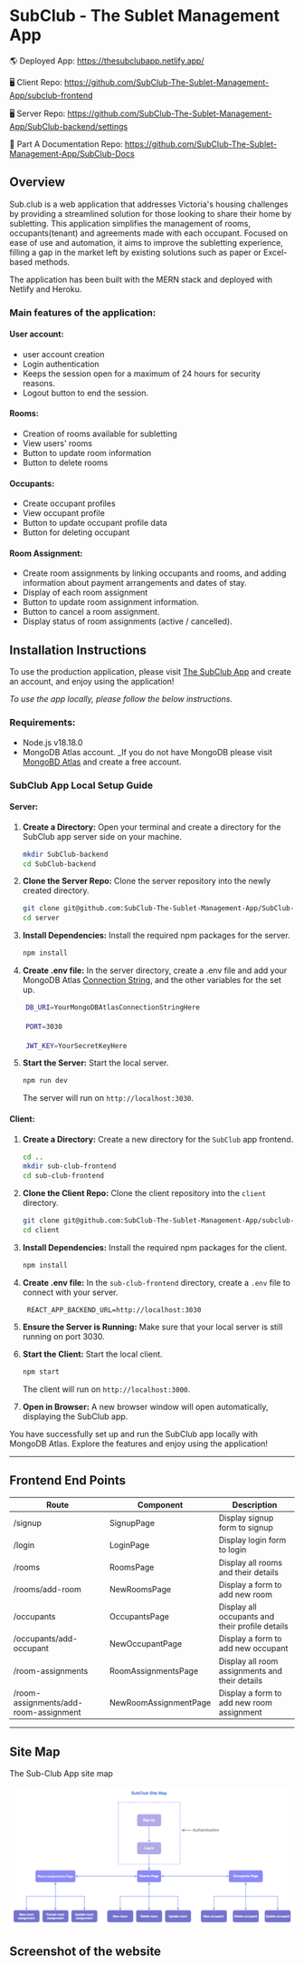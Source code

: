# SubClub - The Sublet Management App

🌎 Deployed App: https://thesubclubapp.netlify.app/

🖥 Client Repo: https://github.com/SubClub-The-Sublet-Management-App/subclub-frontend

🖥 Server Repo: https://github.com/SubClub-The-Sublet-Management-App/SubClub-backend/settings

📖 Part A Documentation Repo: https://github.com/SubClub-The-Sublet-Management-App/SubClub-Docs

## Overview

Sub.club is a web application that addresses Victoria's housing challenges by providing a streamlined solution for those looking to share their home by subletting. This application simplifies the management of rooms, occupants(tenant) and agreements made with each occupant. Focused on ease of use and automation, it aims to improve the subletting experience, filling a gap in the market left by existing solutions such as paper or Excel-based methods.

The application has been built with the MERN stack and deployed with Netlify and Heroku.

### Main features of the application:

#### User account:

- user account creation
- Login authentication
- Keeps the session open for a maximum of 24 hours for security reasons.
- Logout button to end the session.

#### Rooms:

- Creation of rooms available for subletting
- View users' rooms
- Button to update room information
- Button to delete rooms

#### Occupants:

- Create occupant profiles
- View occupant profile
- Button to update occupant profile data
- Button for deleting occupant

#### Room Assignment:

- Create room assignments by linking occupants and rooms, and adding information about payment arrangements and dates of stay.
- Display of each room assignment
- Button to update room assignment information.
- Button to cancel a room assignment.
- Display status of room assignments (active / cancelled).


## Installation Instructions

To use the production application, please visit [The SubClub App](https://thesubclubapp.netlify.app/) and create an account, and enjoy using the application!


*To use the app locally, please follow the below instructions.*

### Requirements:

- Node.js v18.18.0
- MongoDB Atlas account. _If you do not have MongoDB please visit [MongoBD Atlas](https://www.mongodb.com/docs/atlas/) and create a free account.


### SubClub App Local Setup Guide

#### Server:

1. **Create a Directory:**
   Open your terminal and create a directory for the SubClub app server side on your machine.

   ```bash
   mkdir SubClub-backend
   cd SubClub-backend
   ```

2. **Clone the Server Repo:**
   Clone the server repository into the newly created directory.

   ```bash
   git clone git@github.com:SubClub-The-Sublet-Management-App/SubClub-backend.git
   cd server
   ```

3. **Install Dependencies:**
   Install the required npm packages for the server.

   ```bash
   npm install
   ```

4. **Create .env file:**
    In the server directory, create a .env file and add your MongoDB Atlas [Connection String](https://www.mongodb.com/docs/guides/atlas/connection-string/), and the other variables for the set up.

```bash
    DB_URI=YourMongoDBAtlasConnectionStringHere

    PORT=3030

    JWT_KEY=YourSecretKeyHere
```

5. **Start the Server:**
   Start the local server.

   ```bash
   npm run dev
   ```

   The server will run on `http://localhost:3030`.

  

#### Client:

1. **Create a Directory:**
   Create a new directory for the `SubClub` app frontend. 

   ```bash
   cd ..
   mkdir sub-club-frontend
   cd sub-club-frontend
   ```

2. **Clone the Client Repo:**
   Clone the client repository into the `client` directory.

   ```bash
   git clone git@github.com:SubClub-The-Sublet-Management-App/subclub-frontend.git
   cd client
   ```

3. **Install Dependencies:**
   Install the required npm packages for the client.

   ```bash
   npm install
   ```

4. **Create .env file:**
   In the `sub-club-frontend` directory, create a `.env` file to connect with your server.

   ```env
    REACT_APP_BACKEND_URL=http://localhost:3030
   ```

5. **Ensure the Server is Running:**
   Make sure that your local server is still running on port 3030.

6. **Start the Client:**
   Start the local client.

   ```bash
   npm start
   ```

   The client will run on `http://localhost:3000`.

7. **Open in Browser:**
   A new browser window will open automatically, displaying the SubClub app.


You have successfully set up and run the SubClub app locally with MongoDB Atlas. Explore the features and enjoy using the application!

_____

## Frontend End Points 

| Route | Component | Description |
|-------|-----------|-------------|
| /signup | SignupPage | Display signup form to signup |
| /login | LoginPage | Display login form to login |
| /rooms | RoomsPage | Display all rooms and their details |
| /rooms/add-room | NewRoomsPage | Display a form to add new room |
| /occupants | OccupantsPage | Display all occupants and their profile details |
| /occupants/add-occupant | NewOccupantPage | Display a form to add new occupant |
| /room-assignments | RoomAssignmentsPage | Display all room assignments and their details |
| /room-assignments/add-room-assignment | NewRoomAssignmentPage | Display a form to add new room assignment |


_____


## Site Map

The Sub-Club App site map

![SubClub site map](./src/assets/images/SubClub-sitemap.drawio.png)

## Screenshot of the website

